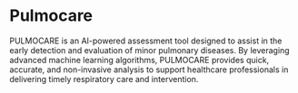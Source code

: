 # Pulmocare
PULMOCARE is an AI-powered assessment tool designed to assist in the early detection and evaluation of minor pulmonary diseases. By leveraging advanced machine learning algorithms, PULMOCARE provides quick, accurate, and non-invasive analysis to support healthcare professionals in delivering timely respiratory care and intervention.
